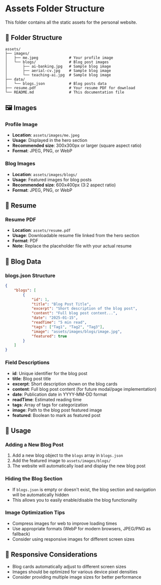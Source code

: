 # Assets Folder Structure

This folder contains all the static assets for the personal website.

## 📁 Folder Structure

```
assets/
├── images/
│   ├── me.jpeg              # Your profile image
│   └── blogs/               # Blog post images
│       ├── ai-banking.jpg   # Sample blog image
│       ├── aerial-cv.jpg    # Sample blog image
│       └── teaching-ai.jpg  # Sample blog image
├── data/
│   └── blogs.json           # Blog posts data
├── resume.pdf               # Your resume PDF for download
└── README.md                # This documentation file
```

## 🖼️ Images

### Profile Image
- **Location**: `assets/images/me.jpeg`
- **Usage**: Displayed in the hero section
- **Recommended size**: 300x300px or larger (square aspect ratio)
- **Format**: JPEG, PNG, or WebP

### Blog Images
- **Location**: `assets/images/blogs/`
- **Usage**: Featured images for blog posts
- **Recommended size**: 600x400px (3:2 aspect ratio)
- **Format**: JPEG, PNG, or WebP

## 📄 Resume

### Resume PDF
- **Location**: `assets/resume.pdf`
- **Usage**: Downloadable resume file linked from the hero section
- **Format**: PDF
- **Note**: Replace the placeholder file with your actual resume

## 📝 Blog Data

### blogs.json Structure
```json
{
    "blogs": [
        {
            "id": 1,
            "title": "Blog Post Title",
            "excerpt": "Short description of the blog post",
            "content": "Full blog post content...",
            "date": "2025-01-15",
            "readTime": "5 min read",
            "tags": ["Tag1", "Tag2", "Tag3"],
            "image": "assets/images/blogs/image.jpg",
            "featured": true
        }
    ]
}
```

### Field Descriptions
- **id**: Unique identifier for the blog post
- **title**: Blog post title
- **excerpt**: Short description shown on the blog cards
- **content**: Full blog post content (for future modal/page implementation)
- **date**: Publication date in YYYY-MM-DD format
- **readTime**: Estimated reading time
- **tags**: Array of tags for categorization
- **image**: Path to the blog post featured image
- **featured**: Boolean to mark as featured post

## 🔧 Usage

### Adding a New Blog Post
1. Add a new blog object to the `blogs` array in `blogs.json`
2. Add the featured image to `assets/images/blogs/`
3. The website will automatically load and display the new blog post

### Hiding the Blog Section
- If `blogs.json` is empty or doesn't exist, the blog section and navigation will be automatically hidden
- This allows you to easily enable/disable the blog functionality

### Image Optimization Tips
- Compress images for web to improve loading times
- Use appropriate formats (WebP for modern browsers, JPEG/PNG as fallback)
- Consider using responsive images for different screen sizes

## 📱 Responsive Considerations
- Blog cards automatically adjust to different screen sizes
- Images should be optimized for various device pixel densities
- Consider providing multiple image sizes for better performance 